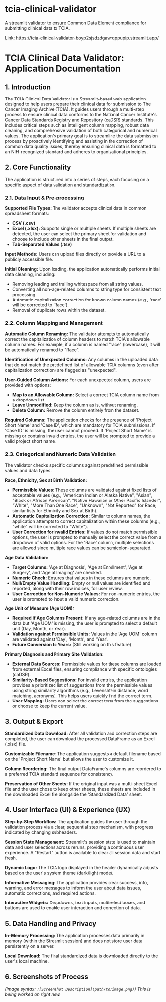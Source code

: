 # tcia-clinical-validator
 A streamlit validator to ensure Common Data Element compliance for submitting clinical data to TCIA.

Link: https://tcia-clinical-validator-boyp2sjsdzdgawrqppupip.streamlit.app/ 

# TCIA Clinical Data Validator: Application Documentation

## 1. Introduction

The TCIA Clinical Data Validator is a Streamlit-based web application designed to help users prepare their clinical data for submission to The Cancer Imaging Archive (TCIA). It guides users through a multi-step process to ensure clinical data conforms to the National Cancer Institute's Cancer Data Standards Registry and Repository (caDSR) standards. This includes critical steps such as intelligent column mapping, robust data cleaning, and comprehensive validation of both categorical and numerical values. The application's primary goal is to streamline the data submission process by proactively identifying and assisting in the correction of common data quality issues, thereby ensuring clinical data is formatted to an NIH-recognized standard and adheres to organizational principles.

## 2. Core Functionality

The application is structured into a series of steps, each focusing on a specific aspect of data validation and standardization.

### 2.1. Data Input & Pre-processing

**Supported File Types:** The validator accepts clinical data in common spreadsheet formats:
* **CSV (.csv)**
* **Excel (.xlsx):** Supports single or multiple sheets. If multiple sheets are detected, the user can select the primary sheet for validation and choose to include other sheets in the final output.
* **Tab-Separated Values (.tsv)**

**Input Methods:** Users can upload files directly or provide a URL to a publicly accessible file.

**Initial Cleaning:** Upon loading, the application automatically performs initial data cleaning, including:
* Removing leading and trailing whitespace from all string values.
* Converting all non-age-related columns to string type for consistent text processing.
* Automatic capitalization correction for known column names (e.g., 'race' will be corrected to 'Race').
* Removal of duplicate rows within the dataset.

### 2.2. Column Mapping and Management

**Automatic Column Renaming:** The validator attempts to automatically correct the capitalization of column headers to match TCIA's allowable column names. For example, if a column is named "race" (lowercase), it will be automatically renamed to "Race".

**Identification of Unexpected Columns:** Any columns in the uploaded data that do not match the predefined list of allowable TCIA columns (even after capitalization correction) are flagged as "unexpected".

**User-Guided Column Actions:** For each unexpected column, users are provided with options:
* **Map to an Allowable Column:** Select a correct TCIA column name from a dropdown list.
* **Leave Unmodified:** Keep the column as is, without renaming.
* **Delete Column:** Remove the column entirely from the dataset.

**Required Columns:** The application checks for the presence of 'Project Short Name' and 'Case ID', which are mandatory for TCIA submissions. If 'Case ID' is missing, the user cannot proceed. If 'Project Short Name' is missing or contains invalid entries, the user will be prompted to provide a valid project short name.

### 2.3. Categorical and Numeric Data Validation

The validator checks specific columns against predefined permissible values and data types.

**Race, Ethnicity, Sex at Birth Validation:**
* **Permissible Values:** These columns are validated against fixed lists of acceptable values (e.g., "American Indian or Alaska Native", "Asian", "Black or African American", "Native Hawaiian or Other Pacific Islander", "White", "More Than One Race", "Unknown", "Not Reported" for Race; similar lists for Ethnicity and Sex at Birth).
* **Automatic Capitalization Correction:** Similar to column names, the application attempts to correct capitalization within these columns (e.g., "white" will be corrected to "White").
* **User Correction for Invalid Entries:** If values do not match permissible options, the user is prompted to manually select the correct value from a dropdown of valid options. For the 'Race' column, multiple selections are allowed since multiple race values can be semicolon-separated.

**Age Data Validation:**
* **Target Columns:** 'Age at Diagnosis', 'Age at Enrollment', 'Age at Surgery', and 'Age at Imaging' are checked.
* **Numeric Check:** Ensures that values in these columns are numeric.
* **Null/Empty Value Handling:** Empty or null values are identified and reported, along with their row indices, for user review.
* **User Correction for Non-Numeric Values:** For non-numeric entries, the user is prompted to input a valid numeric correction.

**Age Unit of Measure (Age UOM):**
* **Required if Age Columns Present:** If any age-related columns are in the data but 'Age UOM' is missing, the user is prompted to select a default unit (Day, Month, or Year).
* **Validation against Permissible Units:** Values in the 'Age UOM' column are validated against 'Day', 'Month', and 'Year'.
* **Future Conversion to Years:** (Still working on this feature)

**Primary Diagnosis and Primary Site Validation:**
* **External Data Sources:** Permissible values for these columns are loaded from external Excel files, ensuring compliance with specific ontologies (caDSR).
* **Similarity-Based Suggestions:** For invalid entries, the application provides a prioritized list of suggestions from the permissible values using string similarity algorithms (e.g., Levenshtein distance, word matching, acronyms). This helps users quickly find the correct term.
* **User Mapping:** Users can select the correct term from the suggestions or choose to keep the current value.

## 3. Output & Export

**Standardized Data Download:** After all validation and correction steps are completed, the user can download the processed DataFrame as an Excel (.xlsx) file.

**Customizable Filename:** The application suggests a default filename based on the 'Project Short Name' but allows the user to customize it.

**Column Reordering:** The final output DataFrame's columns are reordered to a preferred TCIA standard sequence for consistency.

**Preservation of Other Sheets:** If the original input was a multi-sheet Excel file and the user chose to keep other sheets, these sheets are included in the downloaded Excel file alongside the 'Standardized Data' sheet.

## 4. User Interface (UI) & Experience (UX)

**Step-by-Step Workflow:** The application guides the user through the validation process via a clear, sequential step mechanism, with progress indicated by changing subheaders.

**Session State Management:** Streamlit's session state is used to maintain data and user selections across reruns, providing a continuous user experience. A "Restart" button is available to clear all session data and start fresh.

**Dynamic Logo:** The TCIA logo displayed in the header dynamically adjusts based on the user's system theme (dark/light mode).

**Informative Messaging:** The application provides clear success, info, warning, and error messages to inform the user about data issues, automatic corrections, and required actions.

**Interactive Widgets:** Dropdowns, text inputs, multiselect boxes, and buttons are used to enable user interaction and correction of data.

## 5. Data Handling and Privacy

**In-Memory Processing:** The application processes data primarily in memory (within the Streamlit session) and does not store user data persistently on a server.

**Local Download:** The final standardized data is downloaded directly to the user's local machine.

## 6. Screenshots of Process

*(image syntax: `![Screenshot Description](path/to/image.png)`)*
*This is being worked on right now.*
